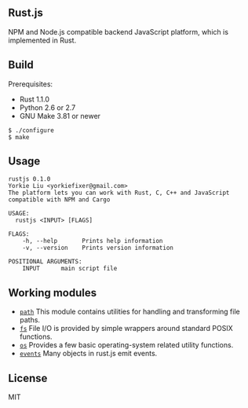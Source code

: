 
Rust.js
-------------

NPM and Node.js compatible backend JavaScript platform, which is implemented in Rust.

Build
-------------

Prerequisites:

- Rust 1.1.0
- Python 2.6 or 2.7
- GNU Make 3.81 or newer

```
$ ./configure
$ make
```

Usage
-------------

```
rustjs 0.1.0
Yorkie Liu <yorkiefixer@gmail.com>
The platform lets you can work with Rust, C, C++ and JavaScript compatible with NPM and Cargo

USAGE:
  rustjs <INPUT> [FLAGS]

FLAGS:
    -h, --help       Prints help information
    -v, --version    Prints version information

POSITIONAL ARGUMENTS:
    INPUT      main script file
```

Working modules
--------------

- [`path`](src/builtin/path.rs) This module contains utilities for handling and transforming file paths.
- [`fs`](src/builtin/fs.rs) File I/O is provided by simple wrappers around standard POSIX functions.
- [`os`](src/builtin/os.rs) Provides a few basic operating-system related utility functions.
- [`events`](src/builtin/events.js) Many objects in rust.js emit events.


License
-------------
MIT
